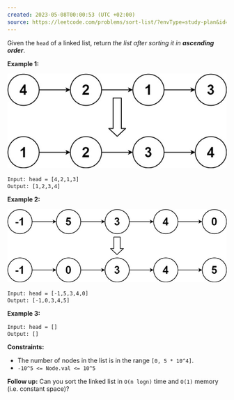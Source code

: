 ```yaml
---
created: 2023-05-08T00:00:53 (UTC +02:00)
source: https://leetcode.com/problems/sort-list/?envType=study-plan&id=level-2
---
```

Given the `head` of a linked list, return _the list after sorting it in **ascending order**_.

**Example 1:**

![img.png](img.png)

```
Input: head = [4,2,1,3]
Output: [1,2,3,4]

```

**Example 2:**

![img_1.png](img_1.png)

```
Input: head = [-1,5,3,4,0]
Output: [-1,0,3,4,5]

```

**Example 3:**

```
Input: head = []
Output: []

```

**Constraints:**

-   The number of nodes in the list is in the range `[0, 5 * 10^4]`.
-   `-10^5 <= Node.val <= 10^5`

**Follow up:** Can you sort the linked list in `O(n logn)` time and `O(1)` memory (i.e. constant space)?

